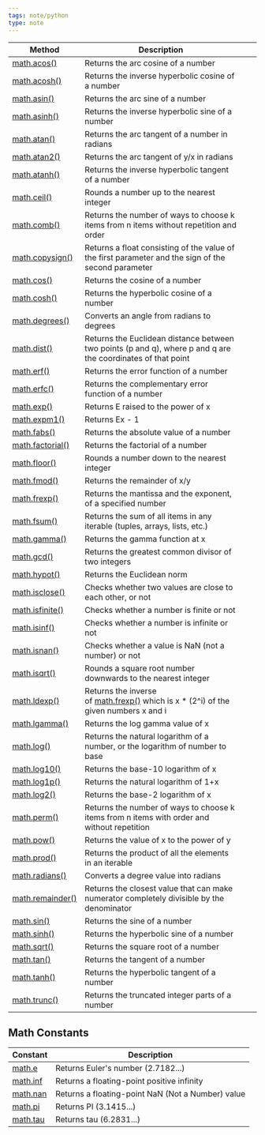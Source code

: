 ```yaml
---
tags: note/python
type: note
---
```


| Method                                                                      | Description                                                                                                                                |     |     |
| --------------------------------------------------------------------------- | ------------------------------------------------------------------------------------------------------------------------------------------ | --- | --- |
| [math.acos()](https://www.w3schools.com/python/ref_math_acos.asp)           | Returns the arc cosine of a number                                                                                                         |     |     |
| [math.acosh()](https://www.w3schools.com/python/ref_math_acosh.asp)         | Returns the inverse hyperbolic cosine of a number                                                                                          |     |     |
| [math.asin()](https://www.w3schools.com/python/ref_math_asin.asp)           | Returns the arc sine of a number                                                                                                           |     |     |
| [math.asinh()](https://www.w3schools.com/python/ref_math_asinh.asp)         | Returns the inverse hyperbolic sine of a number                                                                                            |     |     |
| [math.atan()](https://www.w3schools.com/python/ref_math_atan.asp)           | Returns the arc tangent of a number in radians                                                                                             |     |     |
| [math.atan2()](https://www.w3schools.com/python/ref_math_atan2.asp)         | Returns the arc tangent of y/x in radians                                                                                                  |     |     |
| [math.atanh()](https://www.w3schools.com/python/ref_math_atanh.asp)         | Returns the inverse hyperbolic tangent of a number                                                                                         |     |     |
| [math.ceil()](https://www.w3schools.com/python/ref_math_ceil.asp)           | Rounds a number up to the nearest integer                                                                                                  |     |     |
| [math.comb()](https://www.w3schools.com/python/ref_math_comb.asp)           | Returns the number of ways to choose k items from n items without repetition and order                                                     |     |     |
| [math.copysign()](https://www.w3schools.com/python/ref_math_copysign.asp)   | Returns a float consisting of the value of the first parameter and the sign of the second parameter                                        |     |     |
| [math.cos()](https://www.w3schools.com/python/ref_math_cos.asp)             | Returns the cosine of a number                                                                                                             |     |     |
| [math.cosh()](https://www.w3schools.com/python/ref_math_cosh.asp)           | Returns the hyperbolic cosine of a number                                                                                                  |     |     |
| [math.degrees()](https://www.w3schools.com/python/ref_math_degrees.asp)     | Converts an angle from radians to degrees                                                                                                  |     |     |
| [math.dist()](https://www.w3schools.com/python/ref_math_dist.asp)           | Returns the Euclidean distance between two points (p and q), where p and q are the coordinates of that point                               |     |     |
| [math.erf()](https://www.w3schools.com/python/ref_math_erf.asp)             | Returns the error function of a number                                                                                                     |     |     |
| [math.erfc()](https://www.w3schools.com/python/ref_math_erfc.asp)           | Returns the complementary error function of a number                                                                                       |     |     |
| [math.exp()](https://www.w3schools.com/python/ref_math_exp.asp)             | Returns E raised to the power of x                                                                                                         |     |     |
| [math.expm1()](https://www.w3schools.com/python/ref_math_expm1.asp)         | Returns Ex - 1                                                                                                                             |     |     |
| [math.fabs()](https://www.w3schools.com/python/ref_math_fabs.asp)           | Returns the absolute value of a number                                                                                                     |     |     |
| [math.factorial()](https://www.w3schools.com/python/ref_math_factorial.asp) | Returns the factorial of a number                                                                                                          |     |     |
| [math.floor()](https://www.w3schools.com/python/ref_math_floor.asp)         | Rounds a number down to the nearest integer                                                                                                |     |     |
| [math.fmod()](https://www.w3schools.com/python/ref_math_fmod.asp)           | Returns the remainder of x/y                                                                                                               |     |     |
| [math.frexp()](https://www.w3schools.com/python/ref_math_frexp.asp)         | Returns the mantissa and the exponent, of a specified number                                                                               |     |     |
| [math.fsum()](https://www.w3schools.com/python/ref_math_fsum.asp)           | Returns the sum of all items in any iterable (tuples, arrays, lists, etc.)                                                                 |     |     |
| [math.gamma()](https://www.w3schools.com/python/ref_math_gamma.asp)         | Returns the gamma function at x                                                                                                            |     |     |
| [math.gcd()](https://www.w3schools.com/python/ref_math_gcd.asp)             | Returns the greatest common divisor of two integers                                                                                        |     |     |
| [math.hypot()](https://www.w3schools.com/python/ref_math_hypot.asp)         | Returns the Euclidean norm                                                                                                                 |     |     |
| [math.isclose()](https://www.w3schools.com/python/ref_math_isclose.asp)     | Checks whether two values are close to each other, or not                                                                                  |     |     |
| [math.isfinite()](https://www.w3schools.com/python/ref_math_isfinite.asp)   | Checks whether a number is finite or not                                                                                                   |     |     |
| [math.isinf()](https://www.w3schools.com/python/ref_math_isinf.asp)         | Checks whether a number is infinite or not                                                                                                 |     |     |
| [math.isnan()](https://www.w3schools.com/python/ref_math_isnan.asp)         | Checks whether a value is NaN (not a number) or not                                                                                        |     |     |
| [math.isqrt()](https://www.w3schools.com/python/ref_math_isqrt.asp)         | Rounds a square root number downwards to the nearest integer                                                                               |     |     |
| [math.ldexp()](https://www.w3schools.com/python/ref_math_ldexp.asp)         | Returns the inverse of [math.frexp()](https://www.w3schools.com/python/ref_math_frexp.asp) which is x * (2^i) of the given numbers x and i |     |     |
| [math.lgamma()](https://www.w3schools.com/python/ref_math_lgamma.asp)       | Returns the log gamma value of x                                                                                                           |     |     |
| [math.log()](https://www.w3schools.com/python/ref_math_log.asp)             | Returns the natural logarithm of a number, or the logarithm of number to base                                                              |     |     |
| [math.log10()](https://www.w3schools.com/python/ref_math_log10.asp)         | Returns the base-10 logarithm of x                                                                                                         |     |     |
| [math.log1p()](https://www.w3schools.com/python/ref_math_log1p.asp)         | Returns the natural logarithm of 1+x                                                                                                       |     |     |
| [math.log2()](https://www.w3schools.com/python/ref_math_log2.asp)           | Returns the base-2 logarithm of x                                                                                                          |     |     |
| [math.perm()](https://www.w3schools.com/python/ref_math_perm.asp)           | Returns the number of ways to choose k items from n items with order and without repetition                                                |     |     |
| [math.pow()](https://www.w3schools.com/python/ref_math_pow.asp)             | Returns the value of x to the power of y                                                                                                   |     |     |
| [math.prod()](https://www.w3schools.com/python/ref_math_prod.asp)           | Returns the product of all the elements in an iterable                                                                                     |     |     |
| [math.radians()](https://www.w3schools.com/python/ref_math_radians.asp)     | Converts a degree value into radians                                                                                                       |     |     |
| [math.remainder()](https://www.w3schools.com/python/ref_math_remainder.asp) | Returns the closest value that can make numerator completely divisible by the denominator                                                  |     |     |
| [math.sin()](https://www.w3schools.com/python/ref_math_sin.asp)             | Returns the sine of a number                                                                                                               |     |     |
| [math.sinh()](https://www.w3schools.com/python/ref_math_sinh.asp)           | Returns the hyperbolic sine of a number                                                                                                    |     |     |
| [math.sqrt()](https://www.w3schools.com/python/ref_math_sqrt.asp)           | Returns the square root of a number                                                                                                        |     |     |
| [math.tan()](https://www.w3schools.com/python/ref_math_tan.asp)             | Returns the tangent of a number                                                                                                            |     |     |
| [math.tanh()](https://www.w3schools.com/python/ref_math_tanh.asp)           | Returns the hyperbolic tangent of a number                                                                                                 |     |     |
| [math.trunc()](https://www.w3schools.com/python/ref_math_trunc.asp)         | Returns the truncated integer parts of a number                                                                                            |     |     |


## Math Constants
|Constant|Description|
|---|---|
|[math.e](https://www.w3schools.com/python/ref_math_e.asp)|Returns Euler's number (2.7182...)|
|[math.inf](https://www.w3schools.com/python/ref_math_inf.asp)|Returns a floating-point positive infinity|
|[math.nan](https://www.w3schools.com/python/ref_math_nan.asp)|Returns a floating-point NaN (Not a Number) value|
|[math.pi](https://www.w3schools.com/python/ref_math_pi.asp)|Returns PI (3.1415...)  |
|[math.tau](https://www.w3schools.com/python/ref_math_tau.asp)|Returns tau (6.2831...) |